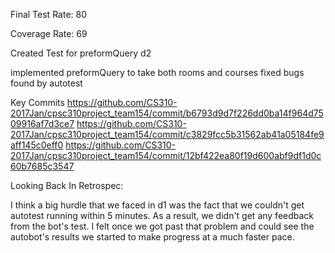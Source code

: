 Final Test Rate: 80

Coverage Rate: 69

Created Test for preformQuery d2

implemented preformQuery to take both rooms and courses
fixed bugs found by autotest


Key Commits
https://github.com/CS310-2017Jan/cpsc310project_team154/commit/b6793d9d7f226dd0ba14f964d7509916af7d3ce7
https://github.com/CS310-2017Jan/cpsc310project_team154/commit/c3829fcc5b31562ab41a05184fe9aff145c0eff0
https://github.com/CS310-2017Jan/cpsc310project_team154/commit/12bf422ea80f19d600abf9df1d0c60b7685c3547


Looking Back In Retrospec:

I think a big hurdle that we faced in d1 was the fact that we couldn't get autotest running within 5 minutes.
As a result, we didn't get any feedback from the bot's test. I felt once we got past that problem and could see
the autobot's results we started to make progress at a much faster pace.
